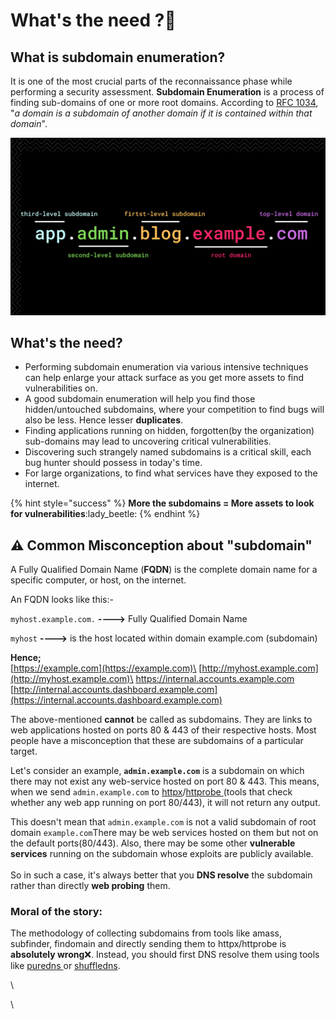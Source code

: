 # What's the need ?🤔

## **What is subdomain enumeration?**

It is one of the most crucial parts of the reconnaissance phase while performing a security assessment. **Subdomain Enumeration** is a process of finding sub-domains of one or more root domains.  According to [RFC 1034](https://tools.ietf.org/html/rfc1034), "_a domain is a subdomain of another domain if it is contained within that domain_".

![](../.gitbook/assets/subdomains.png)

## What's the need?

* Performing subdomain enumeration via various intensive techniques can help enlarge your attack surface as you get more assets to find vulnerabilities on.
* A good subdomain enumeration will help you find those hidden/untouched subdomains, where your competition to find bugs will also be less. Hence lesser **duplicates**.
* Finding applications running on hidden, forgotten(by the organization) sub-domains may lead to uncovering critical vulnerabilities.
* Discovering such strangely named subdomains is a critical skill, each bug hunter should possess in today's time.
*   For large organizations, to find what services have they exposed to the internet.



{% hint style="success" %}
**More the subdomains = More assets to look for vulnerabilities**:lady\_beetle:&#x20;
{% endhint %}

## :warning: Common Misconception about "subdomain"&#x20;

A Fully Qualified Domain Name (**FQDN**) is the complete domain name for a specific computer, or host, on the internet.

An FQDN looks like this:-

`myhost.example.com.`  **---->** Fully Qualified Domain Name&#x20;

&#x20;`myhost` **---->** is the host located within domain example.com (subdomain)

**Hence;**\
[https://example.com](https://example.com)\
[http://myhost.example.com](http://myhost.example.com)\
[https://internal.accounts.example.com  ](https://internal.accounts.example.com)\
[http://internal.accounts.dashboard.example.com](https://internal.accounts.dashboard.example.com)

The above-mentioned **cannot** be called as subdomains. They are links to web applications hosted on ports 80 & 443 of their respective hosts. Most people have a misconception that these are subdomains of a particular target.

Let's consider an example, **`admin.example.com`**  is a subdomain on which there may not exist any web-service hosted on port 80 & 443. This means, when we send `admin.example.com` to [httpx](https://github.com/projectdiscovery/httpx)/[httprobe ](https://github.com/tomnomnom/httprobe)(tools that check whether any web app running on port 80/443), it will not return any output.

This doesn't mean that `admin.example.com` is not a valid subdomain of root domain `example.com`There may be web services hosted on them but not on the default ports(80/443). Also, there may be some other **vulnerable services** running on the subdomain whose exploits are publicly available. \
\
So in such a case, it's always better that you **DNS resolve** the subdomain rather than directly **web probing** them.

### **Moral of the story:**

The methodology of collecting subdomains from tools like amass, subfinder, findomain and directly sending them to httpx/httprobe is **absolutely wrong**:x:. Instead, you should first DNS resolve them using tools like [puredns ](https://github.com/d3mondev/puredns)or [shuffledns](https://github.com/projectdiscovery/shuffledns).&#x20;

\


\





